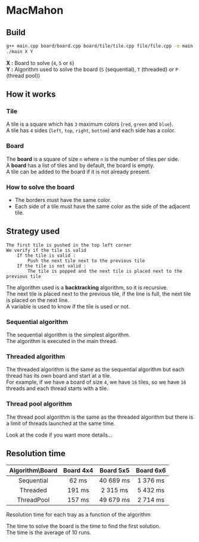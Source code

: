 # MacMahon

## Build

```bash
g++ main.cpp board/board.cpp board/tile/tile.cpp file/file.cpp -o main -l pthread
./main X Y
```
**X :** Board to solve (`4`, `5` or `6`)  
**Y :** Algorithm used to solve the board (`S` (sequential), `T` (threaded) or `P` (thread pool))

## How it works

### Tile
A tile is a square which has `3` maximum colors (`red`, `green` and `blue`).  
A tile has `4` sides (`left`, `top`, `right`, `bottom`) and each side has a color.

### Board
The **board** is a square of size `n` where `n` is the number of tiles per side.  
A **board** has a list of tiles and by default, the board is empty.  
A tile can be added to the board if it is not already present.

### How to solve the board
- The borders must have the same color.
- Each side of a tile must have the same color as the side of the adjacent tile.

## Strategy used

```
The first tile is pushed in the top left corner
We verify if the tile is valid
    If the tile is valid :
        Push the next tile next to the previous tile
    If the tile is not valid : 
        The tile is popped and the next tile is placed next to the previous tile
```

The algorithm used is a **backtracking** algorithm, so it is recursive.  
The next tile is placed next to the previous tile, if the line is full, the next tile is placed on the next line.  
A variable is used to know if the tile is used or not.

### Sequential algorithm
The sequential algorithm is the simplest algorithm.  
The algorithm is executed in the main thread.

### Threaded algorithm
The threaded algorithm is the same as the sequential algorithm but each thread has its own board and start at a tile.  
For example, if we have a board of size `4`, we have `16` tiles, so we have `16` threads and each thread starts with a tile.

### Thread pool algorithm
The thread pool algorithm is the same as the threaded algorithm but there is a limit of threads launched at the same time.

Look at the code if you want more details...

## Resolution time 
| Algorithm\Board | Board 4x4 | Board 5x5 | Board 6x6 |
|:---------------:|:---------:|:---------:|:---------:|
|   Sequential    |   62 ms   | 40 689 ms | 1 376 ms  |
|    Threaded     |  191 ms   | 2 315 ms  | 5 432 ms  |
|   ThreadPool    |  157 ms   | 49 679 ms | 2 714 ms  |

Resolution time for each tray as a function of the algorithm

The time to solve the board is the time to find the first solution.  
The time is the average of 10 runs.
